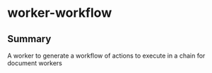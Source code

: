 # worker-workflow

## Summary

A worker to generate a workflow of actions to execute in a chain for document workers
